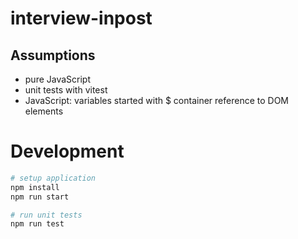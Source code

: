 # interview-inpost

## Assumptions

- pure JavaScript
- unit tests with vitest
- JavaScript: variables started with $ container reference to DOM elements

# Development

```bash
# setup application
npm install
npm run start

# run unit tests
npm run test
```
